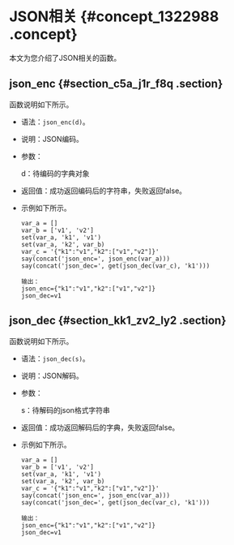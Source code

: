 # JSON相关 {#concept_1322988 .concept}

本文为您介绍了JSON相关的函数。

## json\_enc {#section_c5a_j1r_f8q .section}

函数说明如下所示。

-   语法：`json_enc(d)`。
-   说明：JSON编码。
-   参数：

    d：待编码的字典对象

-   返回值：成功返回编码后的字符串，失败返回false。
-   示例如下所示。

    ``` {#codeblock_4sq_tgt_x5b}
    var_a = []
    var_b = ['v1', 'v2']
    set(var_a, 'k1', 'v1')
    set(var_a, 'k2', var_b)
    var_c = '{"k1":"v1","k2":["v1","v2"]}'
    say(concat('json_enc=', json_enc(var_a)))
    say(concat('json_dec=', get(json_dec(var_c), 'k1')))
    
    输出：
    json_enc={"k1":"v1","k2":["v1","v2"]}
    json_dec=v1
    ```


## json\_dec {#section_kk1_zv2_ly2 .section}

函数说明如下所示。

-   语法：`json_dec(s)`。
-   说明：JSON解码。
-   参数：

    s：待解码的json格式字符串

-   返回值：成功返回解码后的字典，失败返回false。
-   示例如下所示。

    ``` {#codeblock_cyj_76o_m4j}
    var_a = []
    var_b = ['v1', 'v2']
    set(var_a, 'k1', 'v1')
    set(var_a, 'k2', var_b)
    var_c = '{"k1":"v1","k2":["v1","v2"]}'
    say(concat('json_enc=', json_enc(var_a)))
    say(concat('json_dec=', get(json_dec(var_c), 'k1')))
    
    输出：
    json_enc={"k1":"v1","k2":["v1","v2"]}
    json_dec=v1
    ```


